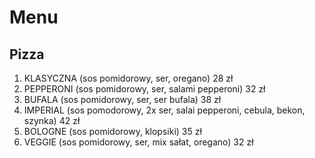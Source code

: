 # Menu

## Pizza

1. KLASYCZNA (sos pomidorowy, ser, oregano)  28 zł
2. PEPPERONI (sos pomidorowy, ser, salami pepperoni)  32 zł
3. BUFALA (sos pomidorowy, ser, ser bufala)  38 zł
4. IMPERIAL (sos pomodorowy, 2x ser, salai pepperoni, cebula, bekon, szynka)  42 zł
5. BOLOGNE (sos pomidorowy, klopsiki)  35 zł
6. VEGGIE (sos pomidorowy, ser, mix sałat, oregano)  32 zł
